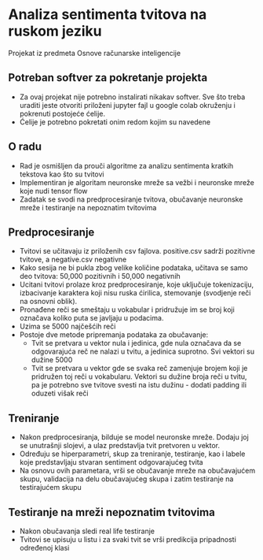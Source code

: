 # Analiza sentimenta tvitova na ruskom jeziku
Projekat iz predmeta Osnove računarske inteligencije

## Potreban softver za pokretanje projekta
- Za ovaj projekat nije potrebno instalirati nikakav softver.
Sve što treba uraditi jeste otvoriti priloženi jupyter fajl u google colab okruženju i pokrenuti postojeće ćelije.
- Ćelije je potrebno pokretati onim redom kojim su navedene

## O radu
- Rad je osmišljen da prouči algoritme za analizu sentimenta kratkih tekstova kao što su tvitovi
- Implementiran je algoritam neuronske mreže sa vežbi i neuronske mreže koje nudi tensor flow 
- Zadatak se svodi na predprocesiranje tvitova, obučavanje neuronske mreže i testiranje na nepoznatim tvitovima

## Predprocesiranje
- Tvitovi se učitavaju iz priloženih csv fajlova. positive.csv sadrži pozitivne tvitove, a negative.csv negativne
- Kako sesija ne bi pukla zbog velike količine podataka, učitava se samo deo tvitova: 50,000 pozitivnih i 50,000 negativnih
- Ucitani tvitovi prolaze kroz predprocesiranje, koje uključuje tokenizaciju, izbacivanje karaktera koji nisu ruska ćirilica, stemovanje (svodjenje reči na osnovni oblik).
- Pronađene reči se smeštaju u vokabular i pridružuje im se broj koji označava koliko puta se javljaju u podacima.
- Uzima se 5000 najčešćih reči
- Postoje dve metode pripremanja podataka za obučavanje:
    - Tvit se pretvara u vektor nula i jedinica, gde nula označava da se odgovarajuća reč ne nalazi u tvitu, a jedinica suprotno. Svi vektori su dužine 5000
    - Tvit se pretvara u vektor gde se svaka reč zamenjuje brojem koji je pridružen toj reči u vokabularu. Vektori su dužine broja reči u tvitu, pa je potrebno sve tvitove svesti na istu dužinu - dodati padding ili oduzeti višak reči
    
## Treniranje
- Nakon predprocesiranja, bilduje se model neuronske mreže. Dodaju joj se unutrašnji slojevi, a ulaz predstavlja tvit pretvoren u vektor. 
- Određuju se hiperparametri, skup za treniranje, testiranje, kao i labele koje predstavljaju stvaran sentiment odgovarajućeg tvita
- Na osnovu ovih parametara, vrši se obučavanje mreže na obučavajućem skupu, validacija na delu obučavajućeg skupa i zatim testiranje na testirajućem skupu

## Testiranje na mreži nepoznatim tvitovima
- Nakon obučavanja sledi real life testiranje
- Tvitovi se upisuju u listu i za svaki tvit se vrši predikcija pripadnosti određenoj klasi
